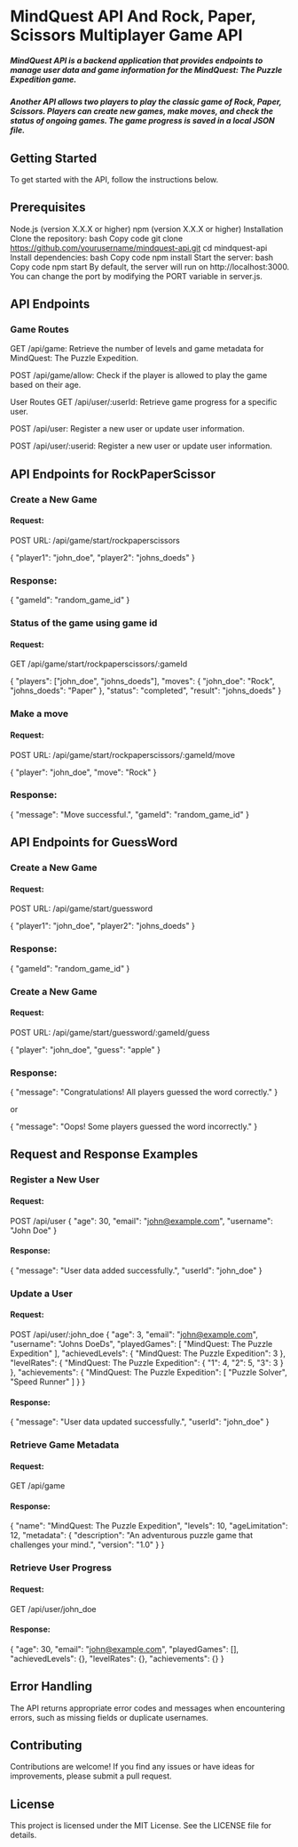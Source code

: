 # MindQuest API And Rock, Paper, Scissors Multiplayer Game API
##### MindQuest API is a backend application that provides endpoints to manage user data and game information for the MindQuest: The Puzzle Expedition game.

##### Another API allows two players to play the classic game of Rock, Paper, Scissors. Players can create new games, make moves, and check the status of ongoing games. The game progress is saved in a local JSON file.

## Getting Started
To get started with the API, follow the instructions below.

## Prerequisites
Node.js (version X.X.X or higher)
npm (version X.X.X or higher)
Installation
Clone the repository:
bash
Copy code
git clone https://github.com/yourusername/mindquest-api.git
cd mindquest-api
Install dependencies:
bash
Copy code
npm install
Start the server:
bash
Copy code
npm start
By default, the server will run on http://localhost:3000. You can change the port by modifying the PORT variable in server.js.

## API Endpoints
### Game Routes

GET /api/game: Retrieve the number of levels and game metadata for MindQuest: The Puzzle Expedition.

POST /api/game/allow: Check if the player is allowed to play the game based on their age.

User Routes
GET /api/user/:userId: Retrieve game progress for a specific user.

POST /api/user: Register a new user or update user information.

POST /api/user/:userid: Register a new user or update user information.

## API Endpoints for RockPaperScissor
### Create a New Game
#### Request:
POST URL: /api/game/start/rockpaperscissors

{
  "player1": "john_doe",
  "player2": "johns_doeds"
}

### Response:
{
  "gameId": "random_game_id"
}

### Status of the game using game id
#### Request:
GET /api/game/start/rockpaperscissors/:gameId

{
  "players": ["john_doe", "johns_doeds"],
  "moves": {
    "john_doe": "Rock",
    "johns_doeds": "Paper"
  },
  "status": "completed",
  "result": "johns_doeds"
}

### Make a move
#### Request:
POST URL: /api/game/start/rockpaperscissors/:gameId/move

{
  "player": "john_doe",
  "move": "Rock"
}

### Response:
{
  "message": "Move successful.",
  "gameId": "random_game_id"
}

## API Endpoints for GuessWord
### Create a New Game
#### Request:
POST URL: /api/game/start/guessword

{
  "player1": "john_doe",
  "player2": "johns_doeds"
}

### Response:
{
  "gameId": "random_game_id"
}

### Create a New Game
#### Request:
POST URL: /api/game/start/guessword/:gameId/guess

{
  "player": "john_doe",
  "guess": "apple"
}

### Response:
{
  "message": "Congratulations! All players guessed the word correctly."
}

or

{
  "message": "Oops! Some players guessed the word incorrectly."
}

## Request and Response Examples
### Register a New User
#### Request:
POST /api/user
{
  "age": 30,
  "email": "john@example.com",
  "username": "John Doe"
}
#### Response:
{
  "message": "User data added successfully.",
  "userId": "john_doe"
}
### Update a User
#### Request:
POST /api/user/:john_doe
{
    "age": 3,
    "email": "john@example.com",
    "username": "Johns DoeDs",
    "playedGames": [
      "MindQuest: The Puzzle Expedition"
    ],
    "achievedLevels": {
      "MindQuest: The Puzzle Expedition": 3
    },
    "levelRates": {
      "MindQuest: The Puzzle Expedition": {
        "1": 4,
        "2": 5,
        "3": 3
      }
    },
    "achievements": {
      "MindQuest: The Puzzle Expedition": [
        "Puzzle Solver",
        "Speed Runner"
      ]
    }
}
#### Response:
{
  "message": "User data updated successfully.",
  "userId": "john_doe"
}
### Retrieve Game Metadata
#### Request:
GET /api/game
#### Response:
{
  "name": "MindQuest: The Puzzle Expedition",
  "levels": 10,
  "ageLimitation": 12,
  "metadata": {
    "description": "An adventurous puzzle game that challenges your mind.",
    "version": "1.0"
  }
}
### Retrieve User Progress
#### Request:
GET /api/user/john_doe
#### Response:
{
  "age": 30,
  "email": "john@example.com",
  "playedGames": [],
  "achievedLevels": {},
  "levelRates": {},
  "achievements": {}
}

## Error Handling
The API returns appropriate error codes and messages when encountering errors, such as missing fields or duplicate usernames.

## Contributing
Contributions are welcome! If you find any issues or have ideas for improvements, please submit a pull request.

## License
This project is licensed under the MIT License. See the LICENSE file for details.
